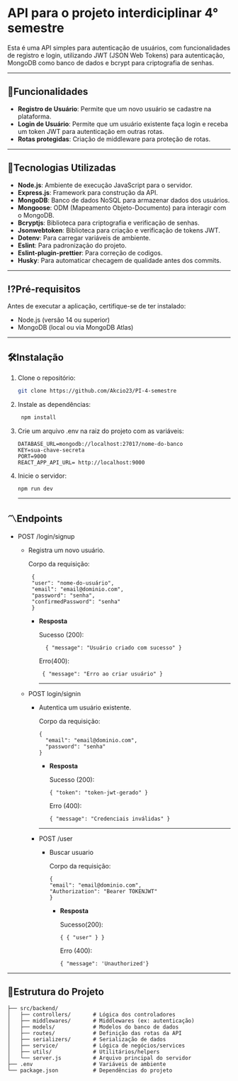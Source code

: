 # API para o projeto interdiciplinar 4° semestre 

Esta é uma API simples para autenticação de usuários, com funcionalidades de registro e login, utilizando JWT (JSON Web Tokens) para autenticação, MongoDB como banco de dados e bcrypt para criptografia de senhas.

---

## 🔧Funcionalidades
- **Registro de Usuário**: Permite que um novo usuário se cadastre na plataforma.
- **Login de Usuário**: Permite que um usuário existente faça login e receba um token JWT para autenticação em outras rotas.
- **Rotas protegidas**: Criação de middleware para proteção de rotas.

---

## 🚀Tecnologias Utilizadas
- **Node.js**: Ambiente de execução JavaScript para o servidor.
- **Express.js**: Framework para construção da API.
- **MongoDB**: Banco de dados NoSQL para armazenar dados dos usuários.
- **Mongoose**: ODM (Mapeamento Objeto-Documento) para interagir com o MongoDB.
- **Bcryptjs**: Biblioteca para criptografia e verificação de senhas.
- **Jsonwebtoken**: Biblioteca para criação e verificação de tokens JWT.
- **Dotenv**: Para carregar variáveis de ambiente.
- **Eslint**: Para padronização do projeto.
- **Eslint-plugin-prettier**: Para correção de codigos.
- **Husky**: Para automaticar checagem de qualidade antes dos commits.

---

## ⁉️Pré-requisitos
Antes de executar a aplicação, certifique-se de ter instalado:
- Node.js (versão 14 ou superior)
- MongoDB (local ou via MongoDB Atlas)

---

## 🛠️Instalação
1. Clone o repositório:
   ```bash
   git clone https://github.com/Akcio23/PI-4-semestre
   ```

2. Instale as dependências:
   ```javascript
    npm install
   ```
3. Crie um arquivo .env na raiz do projeto com as variáveis:
   ```
   DATABASE_URL=mongodb://localhost:27017/nome-do-banco
   KEY=sua-chave-secreta
   PORT=9000
   REACT_APP_API_URL= http://localhost:9000
   ```
4. Inicie o servidor:
   ```
   npm run dev
   ```
   ---
   
## 〽️Endpoints

- POST /login/signup
  
   - Registra um novo usuário.
     
        Corpo da requisição:
        
          {  
          "user": "nome-do-usuário",  
          "email": "email@dominio.com",  
          "password": "senha",  
          "confirmedPassword": "senha"
          }  
          
      - **Resposta**
        
           Sucesso (200):
        
   
              { "message": "Usuário criado com sucesso" }  
                
           Erro(400):
        
             
             { "message": "Erro ao criar usuário" }  
             
        ***
        
  - POST login/signin
    
       - Autentica um usuário existente.
         
            Corpo da requisição:
         ```
         {  
           "email": "email@dominio.com",  
           "password": "senha"  
         }
         ```  
           - **Resposta**
             
             Sucesso (200):  
             ```
             { "token": "token-jwt-gerado" }  
             ```  
             Erro (400):
             ```
             { "message": "Credenciais inválidas" }
             ```
         ***
         
    - POST /user
   
         - Buscar usuario
           
            Corpo da requisição:
           ```
           {
           "email": "email@dominio.com",  
           "Authorization": "Bearer TOKENJWT"  
           }  
           ```
              - **Resposta**
                
                   Sucesso(200):
                   ```
                   { { "user" } }
                   ```
                   Erro (400):
                   ```
                   { "message": 'Unauthorized'}
                   ```
---
## 📁Estrutura do Projeto
```plaintext
├── src/backend/
│   ├── controllers/       # Lógica dos controladores
│   ├── middlewares/       # Middlewares (ex: autenticação)
│   ├── models/            # Modelos do banco de dados
│   ├── routes/            # Definição das rotas da API
│   ├── serializers/       # Serialização de dados  
│   ├── service/           # Lógica de negócios/services
│   ├── utils/             # Utilitários/helpers
│   └── server.js          # Arquivo principal do servidor
├── .env                   # Variáveis de ambiente
└── package.json           # Dependências do projeto
          
